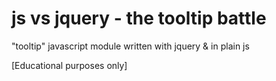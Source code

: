 # js vs jquery - the tooltip battle

"tooltip" javascript module written with jquery & in plain js

[Educational purposes only]
